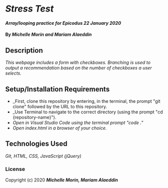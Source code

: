 # _Stress Test_

#### _Array/looping practice for Epicodus_ _22 January 2020_

#### By _**Michelle Morin and Mariam Alaeddin**_

## Description

_This webpage includes a form with checkboxes. Branching is used to output a recommendation based on the number of checkboxes a user selects._

## Setup/Installation Requirements

* _First, clone this repository by entering, in the terminal, the prompt "git clone" followed by the URL to this repository.
* _Use Terminal to navigate to the correct directory (using the prompt "cd {repository-name}").
* _Open in Visual Studio Code using the terminal prompt "code ."_
* _Open index.html in a browser of your choice._

## Technologies Used

_Git, HTML, CSS, JavaScript (jQuery)_

### License

Copyright (c) 2020 **_Michelle Morin, Mariam Alaeddin_**